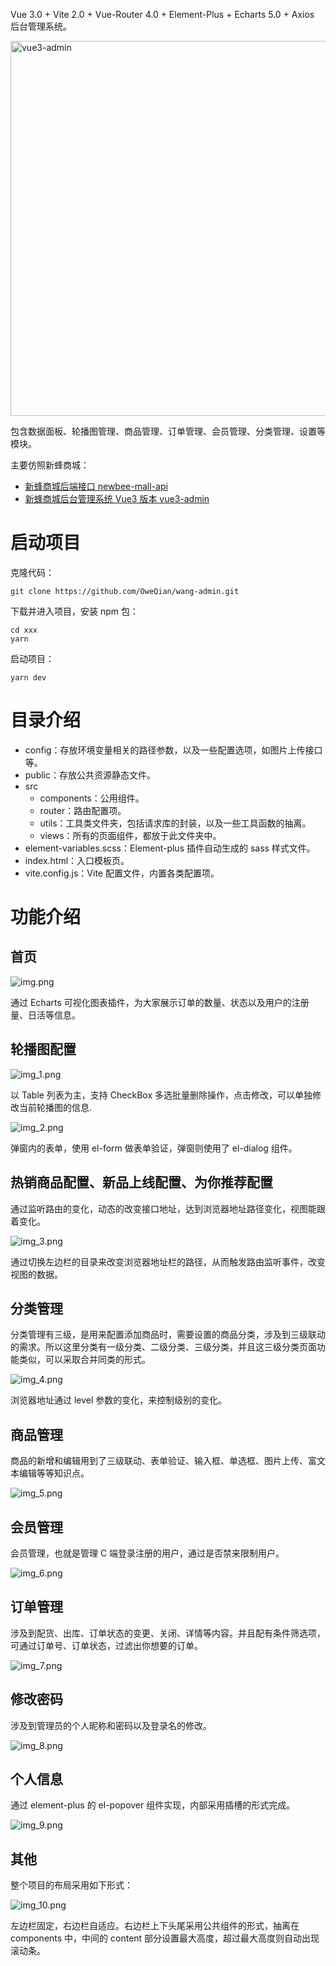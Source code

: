 Vue 3.0 + Vite 2.0 + Vue-Router 4.0 + Element-Plus + Echarts 5.0 + Axios 后台管理系统。

<img width="600" alt="vue3-admin" src="https://user-images.githubusercontent.com/54432435/112945709-32826f00-9167-11eb-9c23-bbf5a97ec8d4.png">

包含数据面板、轮播图管理、商品管理、订单管理、会员管理、分类管理、设置等模块。

主要仿照新蜂商城：

- [新蜂商城后端接口 newbee-mall-api](https://github.com/newbee-ltd/newbee-mall-api)
- [新蜂商城后台管理系统 Vue3 版本 vue3-admin](https://github.com/newbee-ltd/vue3-admin)

# 启动项目

克隆代码：

```
git clone https://github.com/OweQian/wang-admin.git
```

下载并进入项目，安装 npm 包：

```
cd xxx
yarn
```

启动项目：

```
yarn dev
```

# 目录介绍

* config：存放环境变量相关的路径参数，以及一些配置选项，如图片上传接口等。
* public：存放公共资源静态文件。
* src
    * components：公用组件。
    * router：路由配置项。
    * utils：工具类文件夹，包括请求库的封装，以及一些工具函数的抽离。
    * views：所有的页面组件，都放于此文件夹中。
* element-variables.scss：Element-plus 插件自动生成的 sass 样式文件。
* index.html：入口模板页。
* vite.config.js：Vite 配置文件，内置各类配置项。

# 功能介绍

## 首页

![img.png](img.png)

通过 Echarts 可视化图表插件，为大家展示订单的数量、状态以及用户的注册量、日活等信息。

## 轮播图配置

![img_1.png](img_1.png)

以 Table 列表为主，支持 CheckBox 多选批量删除操作，点击修改，可以单独修改当前轮播图的信息.

![img_2.png](img_2.png)

弹窗内的表单，使用 el-form 做表单验证，弹窗则使用了 el-dialog 组件。

## 热销商品配置、新品上线配置、为你推荐配置

通过监听路由的变化，动态的改变接口地址，达到浏览器地址路径变化，视图能跟着变化。

![img_3.png](img_3.png)

通过切换左边栏的目录来改变浏览器地址栏的路径，从而触发路由监听事件，改变视图的数据。

## 分类管理

分类管理有三级，是用来配置添加商品时，需要设置的商品分类，涉及到三级联动的需求。所以这里分类有一级分类、二级分类、三级分类，并且这三级分类页面功能类似，可以采取合并同类的形式。

![img_4.png](img_4.png)

浏览器地址通过 level 参数的变化，来控制级别的变化。

## 商品管理

商品的新增和编辑用到了三级联动、表单验证、输入框、单选框、图片上传、富文本编辑等等知识点。

![img_5.png](img_5.png)

## 会员管理

会员管理，也就是管理 C 端登录注册的用户，通过是否禁来限制用户。

![img_6.png](img_6.png)

## 订单管理

涉及到配货、出库、订单状态的变更、关闭、详情等内容。并且配有条件筛选项，可通过订单号、订单状态，过滤出你想要的订单。

![img_7.png](img_7.png)

## 修改密码

涉及到管理员的个人昵称和密码以及登录名的修改。

![img_8.png](img_8.png)

## 个人信息

通过 element-plus 的 el-popover 组件实现，内部采用插槽的形式完成。

![img_9.png](img_9.png)

## 其他

整个项目的布局采用如下形式：

![img_10.png](img_10.png)

左边栏固定，右边栏自适应。右边栏上下头尾采用公共组件的形式，抽离在 components 中，中间的 content 部分设置最大高度，超过最大高度则自动出现滚动条。